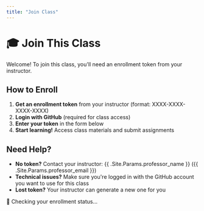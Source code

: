 ```yaml
---
title: "Join Class"
---
```


# 🎓 Join This Class

Welcome! To join this class, you'll need an enrollment token from your instructor.

## How to Enroll

1. **Get an enrollment token** from your instructor (format: XXXX-XXXX-XXXX-XXXX)
2. **Login with GitHub** (required for class access)  
3. **Enter your token** in the form below
4. **Start learning!** Access class materials and submit assignments

## Need Help?

- **No token?** Contact your instructor: {{ .Site.Params.professor_name }} ({{ .Site.Params.professor_email }})
- **Technical issues?** Make sure you're logged in with the GitHub account you want to use for this class
- **Lost token?** Your instructor can generate a new one for you

<!-- KEEP:START enrollment-content -->
<div id="enrollmentStatus">
<p>🔄 Checking your enrollment status...</p>
</div>

<div id="enrollmentForm" style="display: none;">
<div class="enrollment-card">
<h3>📝 Enter Enrollment Token</h3>
<p>Your instructor should have provided you with an enrollment token. Enter it below to join the class.</p>

<form id="tokenForm">
<div class="form-group">
<label for="enrollmentToken">Enrollment Token:</label>
<input type="text" id="enrollmentToken" name="enrollmentToken" 
       placeholder="Enter your enrollment token" 
       required autocomplete="off">
</div>

<div class="form-actions">
<button type="submit" id="enrollBtn">
<span id="enrollBtnText">🎓 Join Class</span>
<span id="enrollBtnSpinner" style="display: none;">🔄 Enrolling...</span>
</button>
</div>
</form>

<div id="enrollmentResult"></div>
</div>
</div>

<div id="alreadyEnrolled" style="display: none;">
<div class="status-card success">
<h3>✅ Already Enrolled</h3>
<p>You're already a member of this class!</p>
<div class="form-actions">
<a href="{{ .Site.BaseURL }}dashboard/" class="btn-primary">Go to Dashboard</a>
</div>
</div>
</div>

<div id="enrollmentError" style="display: none;">
<div class="status-card error">
<h3>⚠️ Unable to Load Enrollment</h3>
<p>There was an error checking your enrollment status. Please try refreshing the page.</p>
<div class="form-actions">
<button id="retryBtn" class="btn-secondary">🔄 Retry</button>
</div>
</div>
</div>
<!-- KEEP:END enrollment-content -->

<script>
document.addEventListener('DOMContentLoaded', function() {
    console.log('🎓 Enrollment page loaded');
    
    // Wait for auth state to be ready
    setTimeout(() => {
        // Check authentication status
        if (!window.authState || !window.authState.isAuthenticated) {
            console.log('🔐 User not authenticated, showing login prompt');
            showLoginPrompt();
            return;
        }
        
        console.log('✅ User authenticated, checking enrollment status');
        checkEnrollmentStatus();
    }, 500);
});

/**
 * Show login prompt for unauthenticated users
 */
function showLoginPrompt() {
    const statusEl = document.getElementById('enrollmentStatus');
    const formEl = document.getElementById('enrollmentForm');
    const enrolledEl = document.getElementById('alreadyEnrolled');
    const errorEl = document.getElementById('enrollmentError');
    
    // Hide other sections
    formEl.style.display = 'none';
    enrolledEl.style.display = 'none';
    errorEl.style.display = 'none';
    
    // Show login prompt
    statusEl.innerHTML = `
        <div class="enrollment-card">
            <h3>🔐 Login Required</h3>
            <p>To join this class, you need to login with your GitHub account first.</p>
            <p>This allows us to:</p>
            <ul style="text-align: left; margin: 1rem 0;">
                <li>Verify your identity</li>
                <li>Track your progress and submissions</li>
                <li>Provide personalized access to class materials</li>
            </ul>
            <div class="form-actions">
                <button onclick="loginAndReturnToEnroll()" class="btn-primary">
                    🔐 Login with GitHub
                </button>
            </div>
        </div>
    `;
}

/**
 * Login and return to enrollment
 */
function loginAndReturnToEnroll() {
    if (window.supabaseAuth && window.supabaseAuth.login) {
        // Store current page to return after login
        sessionStorage.setItem('post_login_redirect', window.location.pathname + window.location.search);
        window.supabaseAuth.login();
    } else {
        alert('Authentication system not ready. Please refresh the page and try again.');
    }
}

/**
 * Check if user is already enrolled in this class
 */
async function checkEnrollmentStatus() {
    try {
        console.log('🔍 Checking enrollment status...');
        
        if (!window.AuthClient) {
            throw new Error('AuthClient not available');
        }
        
        // Get current class slug from auth config
        const baseUrl = window.authConfig?.base_url || '';
        let classSlug = 'class_template'; // default
        if (baseUrl) {
            try {
                const url = new URL(baseUrl);
                const pathSegments = url.pathname.split('/').filter(s => s);
                classSlug = pathSegments[pathSegments.length - 1] || 'class_template';
            } catch {
                // Fallback to default if URL parsing fails
                classSlug = 'class_template';
            }
        }
        
        // Check current enrollment status
        const context = await window.AuthClient.getMe(classSlug);
        console.log('📋 User context:', context);
        
        // Update enrollment status display
        updateEnrollmentStatusDisplay(context);
        
    } catch (error) {
        console.error('❌ Error checking enrollment status:', error);
        showEnrollmentError(error.message);
    }
}

/**
 * Update the enrollment status display based on user context
 */
function updateEnrollmentStatusDisplay(userContext) {
    const statusEl = document.getElementById('enrollmentStatus');
    const formEl = document.getElementById('enrollmentForm');
    const enrolledEl = document.getElementById('alreadyEnrolled');
    const errorEl = document.getElementById('enrollmentError');
    
    // Hide status loading message
    statusEl.style.display = 'none';
    
    if (userContext && userContext.is_member) {
        // User is already enrolled
        console.log('✅ User already enrolled as:', userContext.role);
        enrolledEl.style.display = 'block';
        formEl.style.display = 'none';
        errorEl.style.display = 'none';
    } else {
        // User needs to enroll
        console.log('📝 User needs to enroll');
        formEl.style.display = 'block';
        enrolledEl.style.display = 'none';
        errorEl.style.display = 'none';
        setupEnrollmentForm();
    }
}

/**
 * Show error state
 */
function showEnrollmentError(errorMessage) {
    const statusEl = document.getElementById('enrollmentStatus');
    const formEl = document.getElementById('enrollmentForm');
    const enrolledEl = document.getElementById('alreadyEnrolled');
    const errorEl = document.getElementById('enrollmentError');
    
    statusEl.style.display = 'none';
    formEl.style.display = 'none';
    enrolledEl.style.display = 'none';
    errorEl.style.display = 'block';
    
    // Setup retry button
    const retryBtn = document.getElementById('retryBtn');
    if (retryBtn) {
        retryBtn.onclick = () => {
            console.log('🔄 Retrying enrollment status check');
            checkEnrollmentStatus();
        };
    }
}

/**
 * Setup enrollment form handlers
 */
function setupEnrollmentForm() {
    const form = document.getElementById('tokenForm');
    const tokenInput = document.getElementById('enrollmentToken');
    const enrollBtn = document.getElementById('enrollBtn');
    const btnText = document.getElementById('enrollBtnText');
    const btnSpinner = document.getElementById('enrollBtnSpinner');
    const resultDiv = document.getElementById('enrollmentResult');
    
    if (!form || !tokenInput || !enrollBtn) return;
    
    form.addEventListener('submit', async (e) => {
        e.preventDefault();
        
        const token = tokenInput.value.trim();
        if (!token) {
            showEnrollmentMessage('Please enter an enrollment token', 'error');
            return;
        }
        
        try {
            console.log('🎓 Attempting enrollment with token...');
            
            // Show loading state
            enrollBtn.disabled = true;
            btnText.style.display = 'none';
            btnSpinner.style.display = 'inline';
            resultDiv.innerHTML = '';
            
            // Get current class slug from auth config
            const baseUrl = window.authConfig?.base_url || '';
            let classSlug = 'class_template'; // default
            if (baseUrl) {
                try {
                    const url = new URL(baseUrl);
                    const pathSegments = url.pathname.split('/').filter(s => s);
                    classSlug = pathSegments[pathSegments.length - 1] || 'class_template';
                } catch {
                    // Fallback to default if URL parsing fails
                    classSlug = 'class_template';
                }
            }
            
            // Call enrollment API
            const result = await window.AuthClient.enroll(classSlug, token);
            console.log('✅ Enrollment successful:', result);
            
            // Show success message
            showEnrollmentMessage('🎉 Successfully enrolled in the class!', 'success');
            
            // Redirect to dashboard after a short delay
            setTimeout(() => {
                // Use the base URL from auth config to ensure proper routing
                const baseUrl = window.authConfig?.base_url || '';
                const dashboardUrl = new URL('dashboard/', window.location.origin + baseUrl).toString();
                window.location.href = dashboardUrl;
            }, 2000);
            
        } catch (error) {
            console.error('❌ Enrollment failed:', error);
            showEnrollmentMessage(`❌ Enrollment failed: ${error.message}`, 'error');
        } finally {
            // Reset button state
            enrollBtn.disabled = false;
            btnText.style.display = 'inline';
            btnSpinner.style.display = 'none';
        }
    });
    
    // Allow Enter key to submit
    tokenInput.addEventListener('keypress', (e) => {
        if (e.key === 'Enter' && !enrollBtn.disabled) {
            form.requestSubmit();
        }
    });
}

/**
 * Show enrollment result message
 */
function showEnrollmentMessage(message, type = 'info') {
    const resultDiv = document.getElementById('enrollmentResult');
    if (resultDiv) {
        resultDiv.innerHTML = `<p class="message ${type}">${message}</p>`;
    }
}
</script>

<!-- Enrollment styling is handled by evangelion theme components/enrollment.css -->